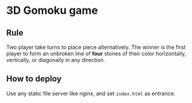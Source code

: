 # 3D Gomoku game

## Rule

Two player take turns to place piece alternatively. The winner is the first player to form an unbroken line of **four** stones of their color horizontally, vertically, or diagonally in any direction. 

## How to deploy

Use any static file server like nginx, and set `index.html` as entrance.

